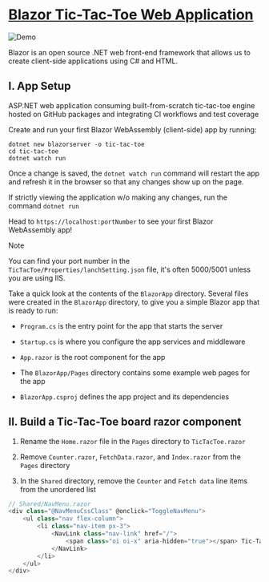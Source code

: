 # [Blazor Tic-Tac-Toe Web Application](https://my-blazor-app.herokuapp.com/)

![Demo](./docs/img/input-box-demo.gif)

Blazor is an open source .NET web front-end framework that allows us to create client-side applications using C# and HTML.

## I. App Setup 

ASP.NET web application consuming built-from-scratch tic-tac-toe engine hosted on GitHub packages and integrating CI workflows and test coverage

Create and run your first Blazor WebAssembly (client-side) app by running:

```
dotnet new blazorserver -o tic-tac-toe
cd tic-tac-toe
dotnet watch run
```

Once a change is saved, the `dotnet watch run` command will restart the app and refresh it in the browser so that any changes show up on the page.

If strictly viewing the application w/o making any changes, run the command `dotnet run`

Head to `https://localhost:portNumber` to see your first Blazor WebAssembly app!

> [!NOTE]
> You can find your port number in the `TicTacToe/Properties/lanchSetting.json` file, it's often 5000/5001 unless you are using IIS.

Take a quick look at the contents of the `BlazorApp` directory. Several files were created in the `BlazorApp` directory, to give you a simple Blazor app that is ready to run:

* `Program.cs` is the entry point for the app that starts the server

* `Startup.cs` is where you configure the app services and middleware

* `App.razor` is the root component for the app

* The `BlazorApp/Pages` directory contains some example web pages for the app

* `BlazorApp.csproj` defines the app project and its dependencies

## II. Build a Tic-Tac-Toe board razor component

1. Rename the `Home.razor` file in the `Pages` directory to `TicTacToe.razor`

2. Remove `Counter.razor`, `FetchData.razor`, and `Index.razor` from the `Pages` directory

3. In the `Shared` directory, remove the `Counter` and `Fetch data` line items from the unordered list

```c#
// Shared/NavMenu.razor
<div class="@NavMenuCssClass" @onclick="ToggleNavMenu">
    <ul class="nav flex-column">
        <li class="nav-item px-3">
            <NavLink class="nav-link" href="/">
                <span class="oi oi-x" aria-hidden="true"></span> Tic-Tac-Toe
            </NavLink>
        </li>
    </ul>
</div>
```
